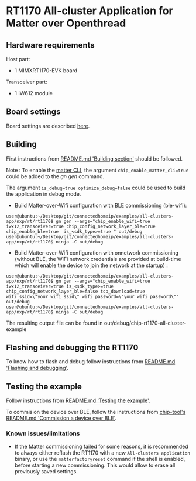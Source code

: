 # RT1170 All-cluster Application for Matter over Openthread

## Hardware requirements

Host part:

- 1 MIMXRT1170-EVK board

Transceiver part:

- 1 IW612 module


## Board settings

Board settings are described [here][ot_cli_rt1170_readme].

[ot_cli_rt1170_readme]:../../../../../third_party/openthread/ot-nxp/src/imx_rt/rt1170/README.md#Board-settings

<a name="building"></a>

## Building

First instructions from [README.md 'Building section'][readme_building_section] should be followed.

[readme_building_section]: README.md#building

Note : To enable the [matter CLI](README.md#matter-shell), the argument ```chip_enable_matter_cli=true``` could be added to the *gn gen* command.

The argument ```is_debug=true optimize_debug=false``` could be used to build the application in debug mode.

-   Build Matter-over-Wifi configuration with BLE commissioning (ble-wifi):

```
user@ubuntu:~/Desktop/git/connectedhomeip/examples/all-clusters-app/nxp/rt/rt1170$ gn gen --args="chip_enable_wifi=true iwx12_transceiver=true chip_config_network_layer_ble=true chip_enable_ble=true  is_<sdk_type>=true " out/debug
user@ubuntu:~/Desktop/git/connectedhomeip/examples/all-clusters-app/nxp/rt/rt1170$ ninja -C out/debug
```

-   Build Matter-over-Wifi configuration with onnetwork commissioning (without BLE, the WiFi network credentials are provided at build-time which will enable the device to join the network at the startup) :

```
user@ubuntu:~/Desktop/git/connectedhomeip/examples/all-clusters-app/nxp/rt/rt1170$ gn gen --args="chip_enable_wifi=true iwx12_transceiver=true is_<sdk_type>=true chip_config_network_layer_ble=false tcp_download=true wifi_ssid=\"your_wifi_ssid\" wifi_password=\"your_wifi_password\"" out/debug
user@ubuntu:~/Desktop/git/connectedhomeip/examples/all-clusters-app/nxp/rt/rt1170$ ninja -C out/debug
```

The resulting output file can be found in out/debug/chip-rt1170-all-cluster-example

<a name="flashdebug"></a>

## Flashing and debugging the RT1170

To know how to flash and debug follow instructions from [README.md 'Flashing and debugging'][readme_flash_debug_section].

[readme_flash_debug_section]:README.md#Flashing-and-debugging

## Testing the example

Follow instructions from [README.md 'Testing the example'][readme_test_example_section].

[readme_test_example_section]:README.md#testing-the-example

To commision the device over BLE, follow the instructions from [chip-tool's README.md 'Commission a device over BLE'][readme_ble_commissioning_section].

[readme_ble_commissioning_section]:../../../../chip-tool/README.md#commission-a-device-over-ble

### Known issues/limitations

- If the Matter commissioning failed for some reasons, it is recommended to always either reflash the RT1170 with a new `All-clusters application` binary, or use the ```matterfactoryreset``` command if the shell is enabled, before starting a new commissioning. This would allow to erase all previously saved settings.